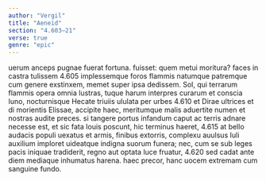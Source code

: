 ```yaml
---
author: "Vergil"
title: "Aeneid"
section: "4.603–21"
verse: true
genre: "epic"
---
```


uerum anceps pugnae fuerat fortuna. fuisset:
quem metui moritura? faces in castra tulissem
4.605
implessemque foros flammis natumque patremque
cum genere exstinxem, memet super ipsa dedissem.
Sol, qui terrarum flammis opera omnia lustras,
tuque harum interpres curarum et conscia Iuno,
nocturnisque Hecate triuiis ululata per urbes
4.610
et Dirae ultrices et di morientis Elissae,
accipite haec, meritumque malis aduertite numen
et nostras audite preces. si tangere portus
infandum caput ac terris adnare necesse est,
et sic fata Iouis poscunt, hic terminus haeret,
4.615
at bello audacis populi uexatus et armis,
finibus extorris, complexu auulsus Iuli
auxilium imploret uideatque indigna suorum
funera; nec, cum se sub leges pacis iniquae
tradiderit, regno aut optata luce fruatur,
4.620
sed cadat ante diem mediaque inhumatus harena.
haec precor, hanc uocem extremam cum sanguine fundo.